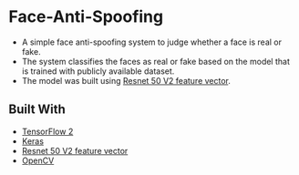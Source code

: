 # Face-Anti-Spoofing
- A simple face anti-spoofing system to judge whether a face is real or fake.<br />
- The system classifies the faces as real or fake based on the model that is trained with publicly available dataset.<br />
- The model was built using [Resnet 50 V2 feature vector](https://tfhub.dev/google/imagenet/resnet_v2_50/feature_vector/5).<br />

## Built With
- [TensorFlow 2](https://www.tensorflow.org/)
- [Keras](https://www.tensorflow.org/api_docs/python/tf/keras)
- [Resnet 50 V2 feature vector](https://tfhub.dev/google/imagenet/resnet_v2_50/feature_vector/5)
- [OpenCV](https://opencv.org/)
